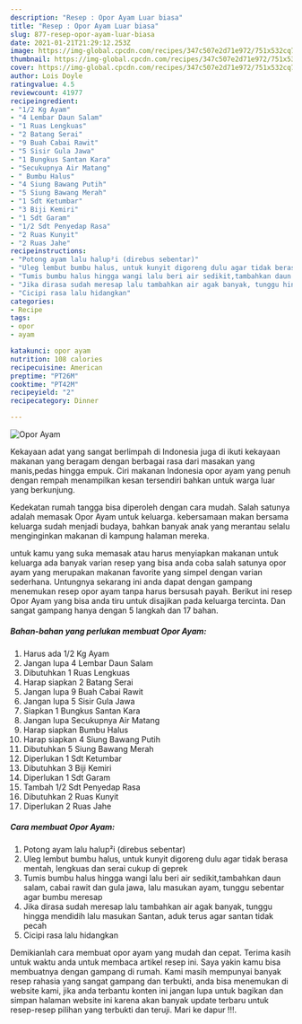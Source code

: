 ```yaml
---
description: "Resep : Opor Ayam Luar biasa"
title: "Resep : Opor Ayam Luar biasa"
slug: 877-resep-opor-ayam-luar-biasa
date: 2021-01-21T21:29:12.253Z
image: https://img-global.cpcdn.com/recipes/347c507e2d71e972/751x532cq70/opor-ayam-foto-resep-utama.jpg
thumbnail: https://img-global.cpcdn.com/recipes/347c507e2d71e972/751x532cq70/opor-ayam-foto-resep-utama.jpg
cover: https://img-global.cpcdn.com/recipes/347c507e2d71e972/751x532cq70/opor-ayam-foto-resep-utama.jpg
author: Lois Doyle
ratingvalue: 4.5
reviewcount: 41977
recipeingredient:
- "1/2 Kg Ayam"
- "4 Lembar Daun Salam"
- "1 Ruas Lengkuas"
- "2 Batang Serai"
- "9 Buah Cabai Rawit"
- "5 Sisir Gula Jawa"
- "1 Bungkus Santan Kara"
- "Secukupnya Air Matang"
- " Bumbu Halus"
- "4 Siung Bawang Putih"
- "5 Siung Bawang Merah"
- "1 Sdt Ketumbar"
- "3 Biji Kemiri"
- "1 Sdt Garam"
- "1/2 Sdt Penyedap Rasa"
- "2 Ruas Kunyit"
- "2 Ruas Jahe"
recipeinstructions:
- "Potong ayam lalu halup²i (direbus sebentar)"
- "Uleg lembut bumbu halus, untuk kunyit digoreng dulu agar tidak berasa mentah, lengkuas dan serai cukup di geprek"
- "Tumis bumbu halus hingga wangi lalu beri air sedikit,tambahkan daun salam, cabai rawit dan gula jawa, lalu masukan ayam, tunggu sebentar agar bumbu meresap"
- "Jika dirasa sudah meresap lalu tambahkan air agak banyak, tunggu hingga mendidih lalu masukan Santan, aduk terus agar santan tidak pecah"
- "Cicipi rasa lalu hidangkan"
categories:
- Recipe
tags:
- opor
- ayam

katakunci: opor ayam 
nutrition: 108 calories
recipecuisine: American
preptime: "PT26M"
cooktime: "PT42M"
recipeyield: "2"
recipecategory: Dinner

---
```



![Opor Ayam](https://img-global.cpcdn.com/recipes/347c507e2d71e972/751x532cq70/opor-ayam-foto-resep-utama.jpg)

Kekayaan adat yang sangat berlimpah di Indonesia juga di ikuti kekayaan makanan yang beragam dengan berbagai rasa dari masakan yang manis,pedas hingga empuk. Ciri makanan Indonesia opor ayam yang penuh dengan rempah menampilkan kesan tersendiri bahkan untuk warga luar yang berkunjung.




Kedekatan rumah tangga bisa diperoleh dengan cara mudah. Salah satunya adalah memasak Opor Ayam untuk keluarga. kebersamaan makan bersama keluarga sudah menjadi budaya, bahkan banyak anak yang merantau selalu menginginkan makanan di kampung halaman mereka.

untuk kamu yang suka memasak atau harus menyiapkan makanan untuk keluarga ada banyak varian resep yang bisa anda coba salah satunya opor ayam yang merupakan makanan favorite yang simpel dengan varian sederhana. Untungnya sekarang ini anda dapat dengan gampang menemukan resep opor ayam tanpa harus bersusah payah.
Berikut ini resep Opor Ayam yang bisa anda tiru untuk disajikan pada keluarga tercinta. Dan sangat gampang hanya dengan 5 langkah dan 17 bahan.


<!--inarticleads1-->

##### Bahan-bahan yang perlukan membuat Opor Ayam:

1. Harus ada 1/2 Kg Ayam
1. Jangan lupa 4 Lembar Daun Salam
1. Dibutuhkan 1 Ruas Lengkuas
1. Harap siapkan 2 Batang Serai
1. Jangan lupa 9 Buah Cabai Rawit
1. Jangan lupa 5 Sisir Gula Jawa
1. Siapkan 1 Bungkus Santan Kara
1. Jangan lupa Secukupnya Air Matang
1. Harap siapkan  Bumbu Halus
1. Harap siapkan 4 Siung Bawang Putih
1. Dibutuhkan 5 Siung Bawang Merah
1. Diperlukan 1 Sdt Ketumbar
1. Dibutuhkan 3 Biji Kemiri
1. Diperlukan 1 Sdt Garam
1. Tambah 1/2 Sdt Penyedap Rasa
1. Dibutuhkan 2 Ruas Kunyit
1. Diperlukan 2 Ruas Jahe




<!--inarticleads2-->

##### Cara membuat  Opor Ayam:

1. Potong ayam lalu halup²i (direbus sebentar)
1. Uleg lembut bumbu halus, untuk kunyit digoreng dulu agar tidak berasa mentah, lengkuas dan serai cukup di geprek
1. Tumis bumbu halus hingga wangi lalu beri air sedikit,tambahkan daun salam, cabai rawit dan gula jawa, lalu masukan ayam, tunggu sebentar agar bumbu meresap
1. Jika dirasa sudah meresap lalu tambahkan air agak banyak, tunggu hingga mendidih lalu masukan Santan, aduk terus agar santan tidak pecah
1. Cicipi rasa lalu hidangkan




Demikianlah cara membuat opor ayam yang mudah dan cepat. Terima kasih untuk waktu anda untuk membaca artikel resep ini. Saya yakin kamu bisa membuatnya dengan gampang di rumah. Kami masih mempunyai banyak resep rahasia yang sangat gampang dan terbukti, anda bisa menemukan di website kami, jika anda terbantu konten ini jangan lupa untuk bagikan dan simpan halaman website ini karena akan banyak update terbaru untuk resep-resep pilihan yang terbukti dan teruji. Mari ke dapur !!!. 
